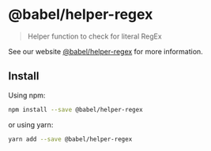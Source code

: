 # @babel/helper-regex

> Helper function to check for literal RegEx

See our website [@babel/helper-regex](https://new.babeljs.io/docs/en/next/babel-helper-regex.html) for more information.

## Install

Using npm:

```sh
npm install --save @babel/helper-regex
```

or using yarn:

```sh
yarn add --save @babel/helper-regex
```
